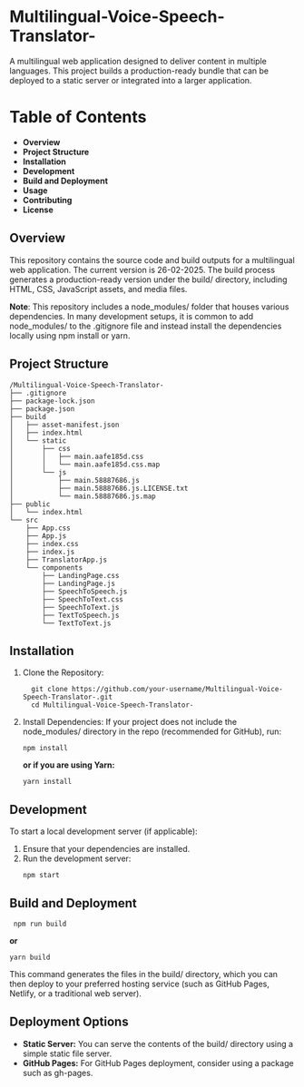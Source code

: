 # Multilingual-Voice-Speech-Translator-
A multilingual web application designed to deliver content in multiple languages. This project builds a production-ready bundle that can be deployed to a static server or integrated into a larger application.
# Table of Contents
  - **Overview**
  - **Project Structure**
  - **Installation**
  - **Development**
  - **Build and Deployment**
  - **Usage**
  - **Contributing**
  - **License**
## Overview
This repository contains the source code and build outputs for a multilingual web application. The current version is 26-02-2025. The build process generates a production-ready version under the build/ directory, including HTML, CSS, JavaScript assets, and media files.

**Note**: This repository includes a node_modules/ folder that houses various dependencies. In many development setups, it is common to add node_modules/ to the .gitignore file and instead install the dependencies locally using npm install or yarn.

## Project Structure

```
/Multilingual-Voice-Speech-Translator-
├── .gitignore
├── package-lock.json
├── package.json
├── build
│   ├── asset-manifest.json
│   ├── index.html
│   └── static
│       ├── css
│       │   ├── main.aafe185d.css
│       │   └── main.aafe185d.css.map
│       └── js
│           ├── main.58887686.js
│           ├── main.58887686.js.LICENSE.txt
│           └── main.58887686.js.map
├── public
│   └── index.html
└── src
    ├── App.css
    ├── App.js
    ├── index.css
    ├── index.js
    ├── TranslatorApp.js
    └── components
        ├── LandingPage.css
        ├── LandingPage.js
        ├── SpeechToSpeech.js
        ├── SpeechToText.css
        ├── SpeechToText.js
        ├── TextToSpeech.js
        └── TextToText.js
```
## Installation
1. Clone the Repository:
     ```
       git clone https://github.com/your-username/Multilingual-Voice-Speech-Translator-.git
       cd Multilingual-Voice-Speech-Translator-
   ```
2. Install Dependencies: If your project does not include the node_modules/ directory in the repo (recommended for GitHub), run:
   ```
   npm install
   ```
   **or if you are using Yarn:**
   ```
   yarn install
   ```
## Development
To start a local development server (if applicable):
  1. Ensure that your dependencies are installed.   
  2. Run the development server:
      ```
     npm start
     ```
## Build and Deployment
  ```
   npm run build
   ```
  **or**
   ```
   yarn build
   ```
  This command generates the files in the build/ directory, which you can then deploy to your preferred hosting service (such as GitHub Pages, Netlify, or a traditional web server).

## Deployment Options
  - **Static Server:** You can serve the contents of the build/ directory using a simple static file server.
  - **GitHub Pages:** For GitHub Pages deployment, consider using a package such as gh-pages.
     
